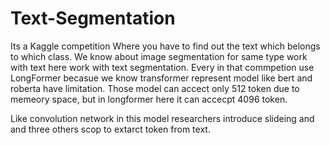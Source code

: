 # Text-Segmentation
Its a Kaggle competition Where you have to find out the text which belongs to which class. We know about image segmentation for same type work with text here work with text segmentation.
Every in that commpetion use LongFormer becasue we know transformer represent model like bert and roberta have limitation. Those model can accect only 512 token due to memeory space,
but in longformer here it can accecpt 4096 token.

Like convolution network in this model researchers introduce slideing and and three others scop to extarct token from text. 
